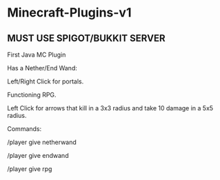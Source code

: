 # Minecraft-Plugins-v1
 
## **MUST USE SPIGOT/BUKKIT SERVER**

First Java MC Plugin

Has a Nether/End Wand:

Left/Right Click for portals.

Functioning RPG.

Left Click for arrows that kill in a 3x3 radius and take 10 damage in a 5x5 radius.

Commands:

/player give netherwand

/player give endwand

/player give rpg

